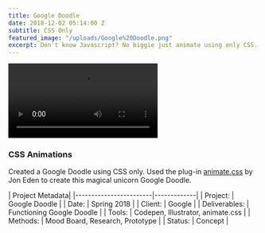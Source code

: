 ```yaml
---
title: Google Doodle
date: 2018-12-02 05:14:00 Z
subtitle: CSS Only
featured_image: "/uploads/Google%20Doodle.png"
excerpt: Don't know Javascript? No biggie just animate using only CSS.
---
```


![IMG_0149.TRIM.MOV](/uploads/IMG_0149.TRIM.MOV)

### CSS Animations

Created a Google Doodle using CSS only. Used the plug-in [animate.css](https://daneden.github.io/animate.css/) by Jon Eden to create this magical unicorn Google Doodle.

| Project Metadata|
|------------------------|-------------|
| Project:  | Google Doodle   |
| Date:  | Spring 2018   |
| Client: | Google  |
| Deliverables: | Functioning Google Doodle  |
| Tools: | Codepen, Illustrator, animate.css  |
| Methods: | Mood Board, Research, Prototype |
| Status: | Concept  |